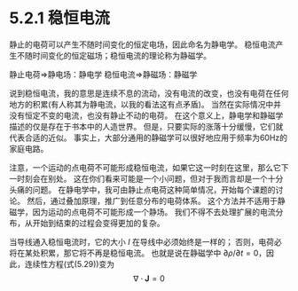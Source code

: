 # 5.2.1 稳恒电流

静止的电荷可以产生不随时间变化的恒定电场，因此命名为静电学。
稳恒电流产生不随时间变化的恒定磁场；稳恒电流的理论称为静磁学。

静止电荷⇒静电场：静电学
稳恒电流⇒静磁场：静磁学

说到稳恒电流，我的意思是连续不息的流动，没有电流的改变，也没有电荷在任何地方的积累(有人称其为静电流，以我的看法这有点矛盾)。
当然在实际情况中并没有恒定不变的电流，也没有静止不动的电荷。
在这个意义上，静电学和静磁学描述的仅是存在于书本中的人造世界。
但是，只要实际的涨落十分缓慢，它们就代表合适的近似。
事实上，大部分通用的静磁学可以很好地应用于频率为60Hz的家庭电路。

注意，一个运动的点电荷不可能形成稳恒电流，如果它这一时刻在这里，那么它下一时刻会在别处。
这在你们看来可能是一个小问题，但对于我而言却是一个十分头痛的问题。
在静电学中，我可由静止点电荷这种简单情况，开始每个课题的讨论。
然后，通过叠加原理，推广到任意分布的电荷体系。
这个方法并不适用于静磁学，因为运动的点电荷不可能形成一个静场。
我们不得不去处理扩展的电流分布，从开始到结束的过程会变得更加的复杂。

当导线通入稳恒电流时，它的大小 $I$ 在导线中必须始终是一样的；
否则，电荷必将在某处积累，那它将不再是稳恒电流。
也就是说在静磁学中 $\partial \rho/\partial t=0$，因此，连续性方程(式(5.29))变为
$$
  \nabla \cdot \bm J = 0  
  \tag{5.31}
$$
